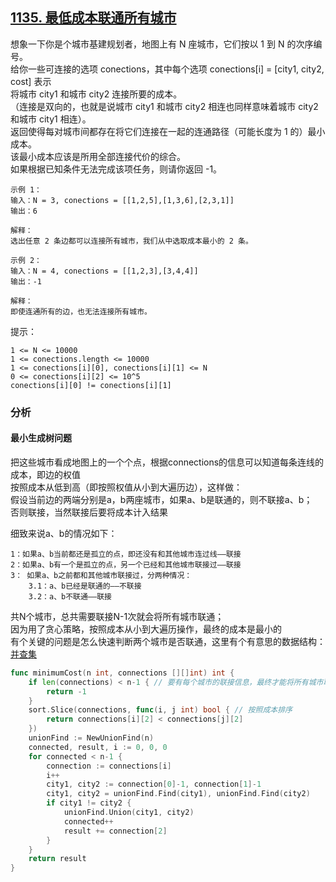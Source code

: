 ## [1135. 最低成本联通所有城市](https://leetcode-cn.com/problems/connecting-cities-with-minimum-cost)
想象一下你是个城市基建规划者，地图上有 N 座城市，它们按以 1 到 N 的次序编号。  
给你一些可连接的选项 conections，其中每个选项 conections[i] = [city1, city2, cost] 表示  
将城市 city1 和城市 city2 连接所要的成本。  
（连接是双向的，也就是说城市 city1 和城市 city2 相连也同样意味着城市 city2 和城市 city1 相连）。  
返回使得每对城市间都存在将它们连接在一起的连通路径（可能长度为 1 的）最小成本。  
该最小成本应该是所用全部连接代价的综合。  
如果根据已知条件无法完成该项任务，则请你返回 -1。
```
示例 1：
输入：N = 3, conections = [[1,2,5],[1,3,6],[2,3,1]]
输出：6

解释：
选出任意 2 条边都可以连接所有城市，我们从中选取成本最小的 2 条。
```
```
示例 2：
输入：N = 4, conections = [[1,2,3],[3,4,4]]
输出：-1

解释： 
即使连通所有的边，也无法连接所有城市。
```
提示：
```
1 <= N <= 10000
1 <= conections.length <= 10000
1 <= conections[i][0], conections[i][1] <= N
0 <= conections[i][2] <= 10^5
conections[i][0] != conections[i][1]
```

### 分析
#### 最小生成树问题
把这些城市看成地图上的一个个点，根据connections的信息可以知道每条连线的成本，即边的权值  
按照成本从低到高（即按照权值从小到大遍历边），这样做：  
假设当前边的两端分别是a，b两座城市，如果a、b是联通的，则不联接a、b；  
否则联接，当然联接后要将成本计入结果

细致来说a、b的情况如下：
```
1：如果a、b当前都还是孤立的点，即还没有和其他城市连过线——联接
2：如果a、b有一个是孤立的点，另一个已经和其他城市联接过——联接
3： 如果a、b之前都和其他城市联接过，分两种情况：
    3.1：a、b已经是联通的——不联接
    3.2：a、b不联通——联接
```
共N个城市，总共需要联接N-1次就会将所有城市联通；  
因为用了贪心策略，按照成本从小到大遍历操作，最终的成本是最小的  
有个关键的问题是怎么快速判断两个城市是否联通，这里有个有意思的数据结构：[并查集](../../learn/union-find.md)
```go
func minimumCost(n int, connections [][]int) int {
	if len(connections) < n-1 { // 要有每个城市的联接信息，最终才能将所有城市联通，否则总有落单的
		return -1
	}
	sort.Slice(connections, func(i, j int) bool { // 按照成本排序
		return connections[i][2] < connections[j][2]
	})
	unionFind := NewUnionFind(n)
	connected, result, i := 0, 0, 0
	for connected < n-1 {
		connection := connections[i]
		i++
		city1, city2 := connection[0]-1, connection[1]-1
		city1, city2 = unionFind.Find(city1), unionFind.Find(city2)
		if city1 != city2 {
			unionFind.Union(city1, city2)
			connected++
			result += connection[2]
		}
	}
	return result
}
```